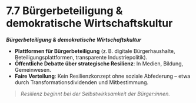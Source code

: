 # 7.7 Bürgerbeteiligung & demokratische Wirtschaftskultur

_**Bürgerbeteiligung & demokratische Wirtschaftskultur**_

* **Plattformen für Bürgerbeteiligung** (z. B. digitale Bürgerhaushalte, Beteiligungsplattformen, transparente Industriepolitik).
* **Öffentliche Debatte über strategische Resilienz**: In Medien, Bildung, Gemeinwesen.
* **Faire Verteilung**: Kein Resilienzkonzept ohne soziale Abfederung – etwa durch Transformationsdividenden und Mitbestimmung.

> _Resilienz beginnt bei der Selbstwirksamkeit der Bürger:innen._
